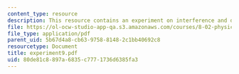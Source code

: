 ```yaml
---
content_type: resource
description: This resource contains an experiment on interference and diffraction.
file: https://ol-ocw-studio-app-qa.s3.amazonaws.com/courses/8-02-physics-ii-electricity-and-magnetism-spring-2007/80de81c8897a6835c7771736d6385fa3_experiment9.pdf
file_type: application/pdf
parent_uid: 5b67d4a8-cb63-9758-8148-2c1bb40692c8
resourcetype: Document
title: experiment9.pdf
uid: 80de81c8-897a-6835-c777-1736d6385fa3
---
```

